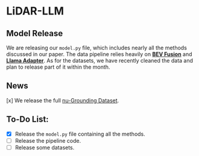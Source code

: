 # LiDAR-LLM
## Model Release

We are releasing our `model.py` file, which includes nearly all the methods discussed in our paper. The data pipeline relies heavily on **[BEV Fusion](https://github.com/ADLab-AutoDrive/BEVFusion)** and **[Llama Adapter](https://github.com/OpenGVLab/LLaMA-Adapter)**. As for the datasets, we have recently cleaned the data and plan to release part of it within the month.

## News
[x] We release the full [nu-Grounding Dataset](https://huggingface.co/datasets/Senqiao/LiDAR-LLM-Nu-Grounding).
## To-Do List:
- [x] Release the `model.py` file containing all the methods.
- [ ] Release the pipeline code.
- [ ] Release some datasets.
